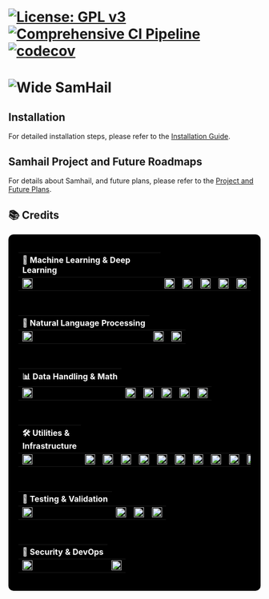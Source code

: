 # [![License: GPL v3](https://img.shields.io/badge/License-GPLv3-blue.svg)](https://www.gnu.org/licenses/gpl-3.0)&nbsp;&nbsp;[![Comprehensive CI Pipeline](https://github.com/axonow/Samhail/actions/workflows/ci.yaml/badge.svg)](https://github.com/axonow/Samhail/actions/workflows/ci.yaml)&nbsp;&nbsp;[![codecov](https://codecov.io/gh/axonow/Samhail/graph/badge.svg?token=M523VE16SW)](https://codecov.io/gh/axonow/Samhail)


# ![Wide SamHail](https://github.com/user-attachments/assets/ea274ca9-054a-43a3-adf4-ba0ce22700c1)

## Installation

For detailed installation steps, please refer to the [Installation Guide](./docs/INSTALLATION_GUIDE.md).

## Samhail Project and Future Roadmaps

For details about Samhail, and future plans, please refer to the [Project and Future Plans](./docs/PROJECT.md).

## 📚 Credits

<div style="background-color:#000; padding: 20px; border-radius: 10px;">

<table>
  <thead>
    <tr>
      <th style="color:white; text-align: left;">🤖 Machine Learning & Deep Learning</th>
    </tr>
  </thead>
  <tbody>
    <tr>
      <td><a href="https://pytorch.org/" target="_blank"><img src="https://pytorch.org/favicon.ico" alt="PyTorch" width="20"/></a></td>
      <td><a href="https://www.tensorflow.org/" target="_blank"><img src="https://www.tensorflow.org/favicon.ico" alt="TensorFlow" width="20"/></a></td>
      <td><a href="https://keras.io/" target="_blank"><img src="https://keras.io/favicon.ico" alt="Keras" width="20"/></a></td>
      <td><a href="https://scikit-learn.org/" target="_blank"><img src="https://scikit-learn.org/favicon.ico" alt="Scikit-learn" width="20"/></a></td>
      <td><a href="https://thinc.ai/" target="_blank"><img src="https://thinc.ai/favicon.ico" alt="Thinc" width="20"/></a></td>
      <td><a href="https://pgmpy.org/" target="_blank"><img src="https://pgmpy.org/favicon.ico" alt="pgmpy" width="20"/></a></td>
    </tr>
  </tbody>
</table>

<br/>

<table>
  <thead>
    <tr>
      <th style="color:white; text-align: left;">🧠 Natural Language Processing</th>
    </tr>
  </thead>
  <tbody>
    <tr>
      <td><a href="https://huggingface.co/" target="_blank"><img src="https://huggingface.co/favicon.ico" alt="Hugging Face" width="20"/></a></td>
      <td><a href="https://spacy.io/" target="_blank"><img src="https://spacy.io/favicon.ico" alt="spaCy" width="20"/></a></td>
      <td><a href="https://www.nltk.org/" target="_blank"><img src="https://www.nltk.org/favicon.ico" alt="nltk" width="20"/></a></td>
    </tr>
  </tbody>
</table>

<br/>

<table>
  <thead>
    <tr>
      <th style="color:white; text-align: left;">📊 Data Handling & Math</th>
    </tr>
  </thead>
  <tbody>
    <tr>
      <td><a href="https://numpy.org/" target="_blank"><img src="https://numpy.org/favicon.ico" alt="NumPy" width="20"/></a></td>
      <td><a href="https://pandas.pydata.org/" target="_blank"><img src="https://pandas.pydata.org/favicon.ico" alt="Pandas" width="20"/></a></td>
      <td><a href="https://scipy.org/" target="_blank"><img src="https://scipy.org/favicon.ico" alt="SciPy" width="20"/></a></td>
      <td><a href="https://www.sympy.org/" target="_blank"><img src="https://www.sympy.org/static/favicon.ico" alt="SymPy" width="20"/></a></td>
      <td><a href="https://networkx.org/" target="_blank"><img src="https://networkx.org/favicon.ico" alt="NetworkX" width="20"/></a></td>
      <td><a href="https://www.h5py.org/" target="_blank"><img src="https://www.h5py.org/favicon.ico" alt="h5py" width="20"/></a></td>
    </tr>
  </tbody>
</table>

<br/>

<table>
  <thead>
    <tr>
      <th style="color:white; text-align: left;">🛠️ Utilities & Infrastructure</th>
    </tr>
  </thead>
  <tbody>
    <tr>
      <td><a href="https://python-pillow.org/" target="_blank"><img src="https://python-pillow.org/favicon.ico" alt="Pillow" width="20"/></a></td>
      <td><a href="https://joblib.readthedocs.io/" target="_blank"><img src="https://joblib.readthedocs.io/en/latest/_static/favicon.ico" alt="joblib" width="20"/></a></td>
      <td><a href="https://cloudpathlib.drivendata.org/" target="_blank"><img src="https://cloudpathlib.drivendata.org/en/stable/_static/favicon.ico" alt="cloudpathlib" width="20"/></a></td>
      <td><a href="https://www.crummy.com/software/BeautifulSoup/" target="_blank"><img src="https://www.crummy.com/favicon.ico" alt="BeautifulSoup" width="20"/></a></td>
      <td><a href="https://grpc.io/" target="_blank"><img src="https://grpc.io/favicon.ico" alt="gRPC" width="20"/></a></td>
      <td><a href="https://google.github.io/flatbuffers/" target="_blank"><img src="https://google.github.io/flatbuffers/favicon.ico" alt="FlatBuffers" width="20"/></a></td>
      <td><a href="https://developers.google.com/protocol-buffers" target="_blank"><img src="https://developers.google.com/static/protocol-buffers/images/favicon.png" alt="protobuf" width="20"/></a></td>
      <td><a href="https://dateutil.readthedocs.io/" target="_blank"><img src="https://dateutil.readthedocs.io/en/stable/_static/favicon.ico" alt="dateutil" width="20"/></a></td>
      <td><a href="https://pyyaml.org/" target="_blank"><img src="https://pyyaml.org/favicon.ico" alt="PyYAML" width="20"/></a></td>
      <td><a href="https://palletsprojects.com/p/click/" target="_blank"><img src="https://palletsprojects.com/favicon.ico" alt="Click" width="20"/></a></td>
      <td><a href="https://tqdm.github.io/" target="_blank"><img src="https://tqdm.github.io/favicon.ico" alt="tqdm" width="20"/></a></td>
    </tr>
  </tbody>
</table>

<br/>

<table>
  <thead>
    <tr>
      <th style="color:white; text-align: left;">🧪 Testing & Validation</th>
    </tr>
  </thead>
  <tbody>
    <tr>
      <td><a href="https://docs.pydantic.dev/" target="_blank"><img src="https://docs.pydantic.dev/en/stable/favicon.ico" alt="Pydantic" width="20"/></a></td>
      <td><a href="https://pytest.org/" target="_blank"><img src="https://pytest.org/favicon.ico" alt="Pytest" width="20"/></a></td>
      <td><a href="https://ipython.org/" target="_blank"><img src="https://ipython.org/_static/favicon.ico" alt="IPython" width="20"/></a></td>
      <td><a href="https://docs.python-requests.org/" target="_blank"><img src="https://docs.python-requests.org/en/latest/_static/favicon.ico" alt="Requests" width="20"/></a></td>
    </tr>
  </tbody>
</table>

<br/>

<table>
  <thead>
    <tr>
      <th style="color:white; text-align: left;">🔐 Security & DevOps</th>
    </tr>
  </thead>
  <tbody>
    <tr>
      <td><a href="https://bandit.readthedocs.io/" target="_blank"><img src="https://bandit.readthedocs.io/en/latest/_static/favicon.ico" alt="Bandit" width="20"/></a></td>
      <td><a href="https://abseil.io/" target="_blank"><img src="https://abseil.io/favicon.ico" alt="absl-py" width="20"/></a></td>
    </tr>
  </tbody>
</table>

</div>



